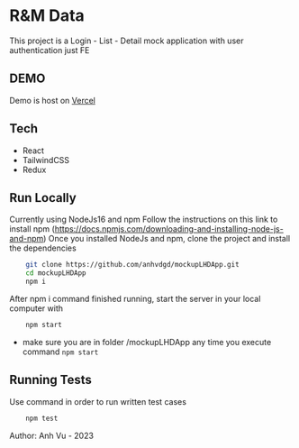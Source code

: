 # R&M Data

This project is a Login - List - Detail mock application with user authentication just FE

## DEMO

Demo is host on [Vercel](https://mockup-lhd-app.vercel.app/login)

## Tech

- React
- TailwindCSS
- Redux

## Run Locally

Currently using NodeJs16 and npm
Follow the instructions on this link to install npm (https://docs.npmjs.com/downloading-and-installing-node-js-and-npm)
Once you installed NodeJs and npm, clone the project and install the dependencies

```bash
    git clone https://github.com/anhvdgd/mockupLHDApp.git
    cd mockupLHDApp
    npm i
```

After npm i command finished running, start the server in your local computer with

```bash
    npm start
```

* make sure you are in folder /mockupLHDApp any time you execute command `npm start`

## Running Tests

Use command in order to run written test cases

```bash
    npm test
```

Author: Anh Vu - 2023